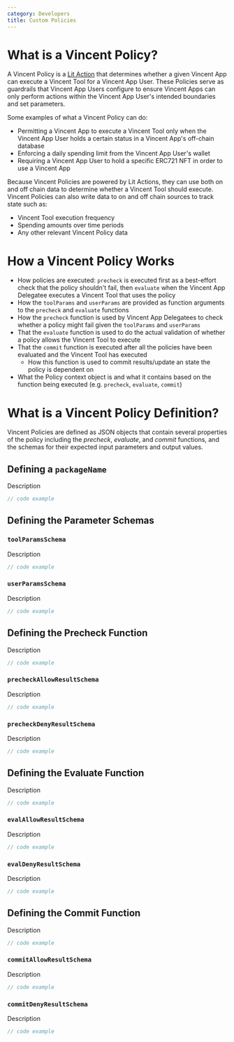```yaml
---
category: Developers
title: Custom Policies
---
```


# What is a Vincent Policy?

A Vincent Policy is a [Lit Action](https://developer.litprotocol.com/sdk/serverless-signing/overview) that determines whether a given Vincent App can execute a Vincent Tool for a Vincent App User. These Policies serve as guardrails that Vincent App Users configure to ensure Vincent Apps can only perform actions within the Vincent App User's intended boundaries and set parameters.

Some examples of what a Vincent Policy can do:

- Permitting a Vincent App to execute a Vincent Tool only when the Vincent App User holds a certain status in a Vincent App's off-chain database
- Enforcing a daily spending limit from the Vincent App User's wallet
- Requiring a Vincent App User to hold a specific ERC721 NFT in order to use a Vincent App

Because Vincent Policies are powered by Lit Actions, they can use both on and off chain data to determine whether a Vincent Tool should execute. Vincent Policies can also write data to on and off chain sources to track state such as:

- Vincent Tool execution frequency
- Spending amounts over time periods
- Any other relevant Vincent Policy data

# How a Vincent Policy Works

- How policies are executed: `precheck` is executed first as a best-effort check that the policy shouldn't fail, then `evaluate` when the Vincent App Delegatee executes a Vincent Tool that uses the policy
- How the `toolParams` and `userParams` are provided as function arguments to the `precheck` and `evaluate` functions
- How the `precheck` function is used by Vincent App Delegatees to check whether a policy might fail given the `toolParams` and `userParams`
- That the `evaluate` function is used to do the actual validation of whether a policy allows the Vincent Tool to execute
- That the `commit` function is executed after all the policies have been evaluated and the Vincent Tool has executed
  - How this function is used to commit results/update an state the policy is dependent on
- What the Policy context object is and what it contains based on the function being executed (e.g. `precheck`, `evaluate`, `commit`)

# What is a Vincent Policy Definition?

Vincent Policies are defined as JSON objects that contain several properties of the policy including the _precheck_, _evaluate_, and _commit_ functions, and the schemas for their expected input parameters and output values.

## Defining a `packageName`

Description

```typescript
// code example
```

## Defining the Parameter Schemas

### `toolParamsSchema`

Description

```typescript
// code example
```

### `userParamsSchema`

Description

```typescript
// code example
```

## Defining the Precheck Function

Description

```typescript
// code example
```

### `precheckAllowResultSchema`

Description

```typescript
// code example
```

### `precheckDenyResultSchema`

Description

```typescript
// code example
```

## Defining the Evaluate Function

Description

```typescript
// code example
```

### `evalAllowResultSchema`

Description

```typescript
// code example
```

### `evalDenyResultSchema`

Description

```typescript
// code example
```

## Defining the Commit Function

Description

```typescript
// code example
```

### `commitAllowResultSchema`

Description

```typescript
// code example
```

### `commitDenyResultSchema`

Description

```typescript
// code example
```
